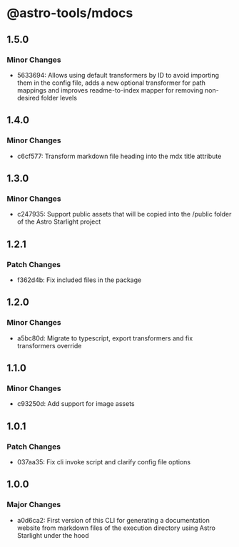 # @astro-tools/mdocs

## 1.5.0

### Minor Changes

- 5633694: Allows using default transformers by ID to avoid importing them in the config file, adds a new optional transformer for path mappings and improves readme-to-index mapper for removing non-desired folder levels

## 1.4.0

### Minor Changes

- c6cf577: Transform markdown file heading into the mdx title attribute

## 1.3.0

### Minor Changes

- c247935: Support public assets that will be copied into the /public folder of the Astro Starlight project

## 1.2.1

### Patch Changes

- f362d4b: Fix included files in the package

## 1.2.0

### Minor Changes

- a5bc80d: Migrate to typescript, export transformers and fix transformers override

## 1.1.0

### Minor Changes

- c93250d: Add support for image assets

## 1.0.1

### Patch Changes

- 037aa35: Fix cli invoke script and clarify config file options

## 1.0.0

### Major Changes

- a0d6ca2: First version of this CLI for generating a documentation website from markdown files of the execution directory using Astro Starlight under the hood
